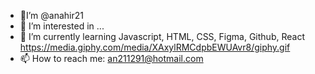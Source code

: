 - 👋I’m @anahir21
- 👀 I’m interested in ...
- 🌱 I’m currently learning Javascript, HTML, CSS, Figma, Github, React https://media.giphy.com/media/XAxylRMCdpbEWUAvr8/giphy.gif
- 📫 How to reach me: an211291@hotmail.com

<!---
anahir21/anahir21 is a ✨ special ✨ repository because its `README.md` (this file) appears on your GitHub profile.
You can click the Preview link to take a look at your changes.
--->
